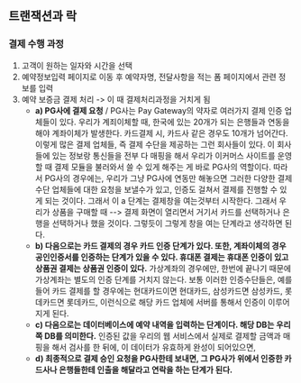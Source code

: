 ## 트랜잭션과 락


### 결제 수행 과정
1. 고객이 원하는 일자와 시간을 선택
2. 예약정보입력 페이지로 이동 후 예약자명, 전달사항을 적는 폼 페이지에서 관련 정보를 입력
3. 예약 보증금 결제 처리 -> 이 때 결제처리과정을 거치게 됨
   - **a) PG사에 결제 요청** / PG사는 Pay Gateway의 약자로 여러가지 결제 인증 업체들이 있다. 우리가 계죄이체할 때, 한국에 있는 20개가 되는 은행들과 연동을 해야 계좌이체가 발생한다. 카드결제 시, 카드사 같은 경우도 
     10개가 넘어간다. 이렇게 많은 결제 업체들, 즉 결제 수단을 제공하는 그런 회사들이 있다. 이 회사들에 있는 정보랑 통신들을 전부 다 매핑을 해서 우리가 이커머스 사이트를 운영할 때 결제 모듈을 불러와서 
     쓸 수 있게 해주는 게 바로 PG사의 역할이다. 따라서 PG사의 경우에는, 우리가 그냥 PG사에 연동만 해놓으면 그러한 다양한 결제 수단 업체들에 대한 요청을 보낼수가 있고, 인증도 걸쳐서 결제를 진행할 수
     있게 되는 것이다. 그래서 이 a 단계는 결제창을 여는것부터 시작한다. 그래서 우리가 상품을 구매할 때 --> 결제 화면이 열리면서 거기서 카드를 선택하거나 은행을 선택하거나 했을 것이다. 그렇듯이 그렇게
     창을 여는 단계라고 생각하면 된다. 
   - **b) 다음으로는 카드 결제의 경우 카드 인증 단계가 있다. 또한, 계좌이체의 경우 공인인증서를 인증하는 단계가 있을 수 있다. 휴대폰 결제는 휴대폰 인증이 있고 상품권 결제는 상품권 인증이 있다.** 
     가상계좌의 경우에만, 한번에 끝나기 때문에 가상계좌는 별도의 인증 단계를 거치지 않는다. 보통 이러한 인증수단들은, 예를 들어 카드 결제를 할 경우에는 현대카드이면 현대카드, 삼성카드면 삼성카드, 
     롯데카드면 롯데카드, 이런식으로 해당 카드 업체에 서버를 통해서 인증이 이루어지게 된다. 
   - **c) 다음으로는 데이터베이스에 예약 내역을 입력하는 단계이다. 해당 DB는 우리쪽 DB를 의미한다.** 인증된 값을 우리의 웹 서비스에서 실제로 결제할 금액과 매핑을 해서 검사를 한 뒤에, 이 데이터가 
     유효하게 완성이 되어있으면,
   - **d) 최종적으로 결제 승인 요청을 PG사한테 보내면, 그 PG사가 위에서 인증한 카드사나 은행들한테 인출을 해달라고 연락을 하는 단계가 된다.** 
